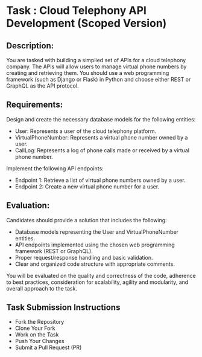 # **Task : Cloud Telephony API Development (Scoped Version)**
## **Description:** 
You are tasked with building a simplied set of APIs for a cloud telephony company. The APIs will allow users to manage virtual phone numbers by creating and retrieving them. You should use a web programming framework (such as Django or Flask) in Python and choose either REST or GraphQL as the API protocol.
## **Requirements:**
Design and create the necessary database models for the following entities:
+ User: Represents a user of the cloud telephony platform.
+ VirtualPhoneNumber: Represents a virtual phone number owned by a user.
+ CallLog: Represents a log of phone calls made or received by a virtual phone number.

Implement the following API endpoints:
+ Endpoint 1: Retrieve a list of virtual phone numbers owned by a user.
+ Endpoint 2: Create a new virtual phone number for a user.

## Evaluation: 
Candidates should provide a solution that includes the following:
- Database models representing the User and VirtualPhoneNumber entities.
- API endpoints implemented using the chosen web programming framework (REST or GraphQL).
- Proper request/response handling and basic validation.
- Clear and organized code structure with appropriate comments.

You will be evaluated on the quality and correctness of the code, adherence to best practices, consideration for scalability, agility and modularity, and overall approach to the task.

## Task Submission Instructions
+ Fork the Repository
+ Clone Your Fork
+ Work on the Task
+ Push Your Changes
+ Submit a Pull Request (PR)
